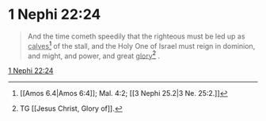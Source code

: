# 1 Nephi 22:24

> And the time cometh speedily that the righteous must be led up as <u>calves</u>[^a] of the stall, and the Holy One of Israel must reign in dominion, and might, and power, and great <u>glory</u>[^b] .

[1 Nephi 22:24](https://www.churchofjesuschrist.org/study/scriptures/bofm/1-ne/22?lang=eng&id=p24#p24)


[^a]: [[Amos 6.4|Amos 6:4]]; Mal. 4:2; [[3 Nephi 25.2|3 Ne. 25:2.]]
[^b]: TG [[Jesus Christ, Glory of]].
